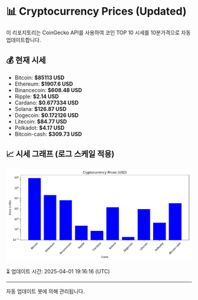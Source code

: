 
# 📊 Cryptocurrency Prices (Updated)

이 리포지토리는 CoinGecko API를 사용하여 코인 TOP 10 시세를 10분가격으로 자동 업데이트합니다.

## 💰 현재 시세
- Bitcoin: **$85113 USD**
- Ethereum: **$1907.6 USD**
- Binancecoin: **$608.48 USD**
- Ripple: **$2.14 USD**
- Cardano: **$0.677334 USD**
- Solana: **$126.87 USD**
- Dogecoin: **$0.172126 USD**
- Litecoin: **$84.77 USD**
- Polkadot: **$4.17 USD**
- Bitcoin-cash: **$309.73 USD**

## 📈 시세 그래프 (로그 스케일 적용)
![Crypto Prices](crypto_prices.png)

⏳ 업데이트 시간: 2025-04-01 19:16:16 (UTC)

---
자동 업데이트 봇에 의해 관리됩니다.
